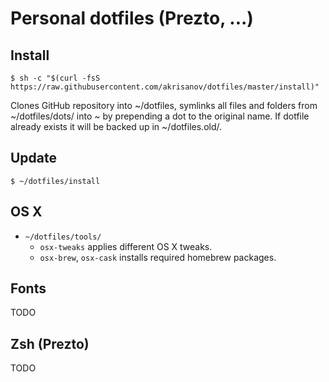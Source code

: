 # Personal dotfiles (Prezto, ...)

## Install

```
$ sh -c "$(curl -fsS https://raw.githubusercontent.com/akrisanov/dotfiles/master/install)"
```

Clones GitHub repository into ~/dotfiles, symlinks all files and folders from ~/dotfiles/dots/ into ~ by prepending a dot to the original name.
If dotfile already exists it will be backed up in ~/dotfiles.old/.

## Update

```
$ ~/dotfiles/install
```

## OS X

* `~/dotfiles/tools/`
  * `osx-tweaks` applies different OS X tweaks.
  * `osx-brew`, `osx-cask` installs required homebrew packages.

## Fonts

TODO

## Zsh (Prezto)

TODO
